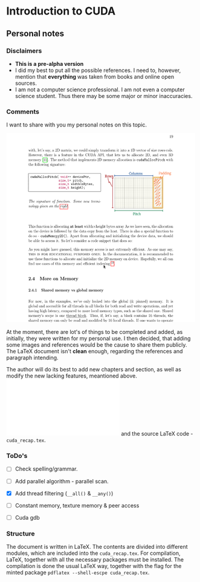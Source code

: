 # Introduction to CUDA
## Personal notes

### Disclaimers 
- <strong> This is a pre-alpha version </strong>
- I did my best to put all the possible references. I need to, however, mention that <strong> everything </strong> was taken from books and online open sources. 
- I am not a computer science professional. I am not even a computer science student. Thus there may be some major or minor inaccuracies.


### Comments
I want to share with you my personal notes on this topic. 

<img src="pngs/extract_pdf.png" alt="extract_pdf" style="height: 500px; width: 500px;"/>

At the moment, 
there are lot's of things to be completed and added, as initially, they were written for my personal use. 
I then decided, that adding some images and references would be the cause to share them publicly. 
The LaTeX document isn't __clean__ enough, regarding the references and paragraph intending. 

The author will do its best to add new chapters and section, as well as modify the new lacking features, meantioned above.
![The pdf document](cuda_recap.pdf "notes on cuda") and the source LaTeX code - `cuda_recap.tex`.

### ToDo's 
- [ ] Check spelling/grammar.
- [ ] Add parallel algorithm - parallel scan.
- [x] Add thread filtering (`__all()` & `__any()`)
- [ ] Constant memory, texture memory & peer access
- [ ] Cuda gdb


### Structure
The document is written in LaTeX. The contents are divided into different modules, which are included into the 
`cuda_recap.tex`. For compilation, LaTeX, together with all the necessary packages must be installed. The compilation is 
done the usual LaTeX way, together with the flag for the minted package `pdflatex --shell-escpe cuda_recap.tex`.

